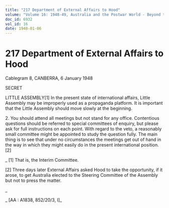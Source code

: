 ```yaml
---
title: "217 Department of External Affairs to Hood"
volume: "Volume 16: 1948-49, Australia and the Postwar World - Beyond the Region"
doc_id: 6932
vol_id: 16
date: 1948-01-06
---
```


# 217 Department of External Affairs to Hood

Cablegram 8, CANBERRA, 6 January 1948

SECRET

LITTLE ASSEMBLY[1] In the present state of international affairs, Little Assembly may be improperly used as a propaganda platform. It is important that the Little Assembly should move slowly at the beginning.

2\. You should attend all meetings but not stand for any office. Contentious questions should be referred to special committees of enquiry, but please ask for full instructions on each point. With regard to the veto, a reasonably small committee might be appointed to study the question fully. The main thing is to see that under no circumstances the meetings get out of hand in the way in which they might easily do in the present international position.[2]

_ [1] That is, the Interim Committee.

[2] Three days later External Affairs asked Hood to take the opportunity, if it arose, to get Australia elected to the Steering Committee of the Assembly but not to press the matter.

_

_ [AA : A1838, 852/20/3, I]_

